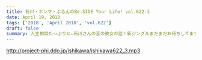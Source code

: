 ```yaml
---
title: 石川・ホンマ・ぶるんのBe-SIDE Your Life! vol.622-3
date: April 19, 2018
tags: ['2018', 'April 2018', 'vol.622']
draft: false
summary: 人生相談たっぷりと…石川さんの昔の彼女の話！新ジングルまだまだお待ちしてます！素材は先週の回で！MIURA
---
```


http://project-phi.ddo.jp/ishikawa/ishikawa622_3.mp3